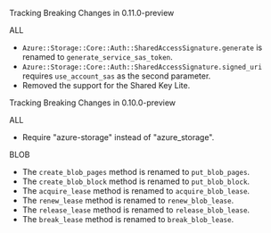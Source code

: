 Tracking Breaking Changes in 0.11.0-preview

ALL
* `Azure::Storage::Core::Auth::SharedAccessSignature.generate` is renamed to `generate_service_sas_token`.
* `Azure::Storage::Core::Auth::SharedAccessSignature.signed_uri` requires `use_account_sas` as the second parameter.
* Removed the support for the Shared Key Lite.

Tracking Breaking Changes in 0.10.0-preview

ALL
* Require "azure-storage" instead of "azure_storage".

BLOB
* The `create_blob_pages` method is renamed to `put_blob_pages`.
* The `create_blob_block` method is renamed to `put_blob_block`.
* The `acquire_lease` method is renamed to `acquire_blob_lease`.
* The `renew_lease` method is renamed to `renew_blob_lease`.
* The `release_lease` method is renamed to `release_blob_lease`.
* The `break_lease` method is renamed to `break_blob_lease`.
